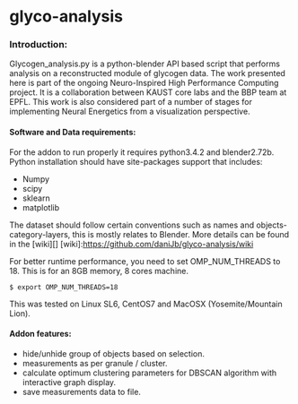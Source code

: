# glyco-analysis

### Introduction:

Glycogen_analysis.py is a python-blender API based script that performs analysis on a reconstructed module of glycogen data. The work presented here is part of the ongoing Neuro-Inspired High Performance Computing project. It is a collaboration between KAUST core labs and the BBP team at EPFL. This work is also considered part of a number of stages for implementing Neural Energetics from a visualization perspective.

#### Software and Data requirements:
For the addon to run properly it requires python3.4.2 and blender2.72b. Python installation should have site-packages support that includes:
- Numpy
- scipy
- sklearn
- matplotlib

The dataset should follow certain conventions such as names and objects-category-layers, this is mostly relates to Blender.
More details can be found in the [wiki][]
[wiki]:https://github.com/daniJb/glyco-analysis/wiki

For better runtime performance, you need to set OMP_NUM_THREADS to 18. This is for an 8GB memory, 8 cores machine.
```
$ export OMP_NUM_THREADS=18
```

This was tested on Linux SL6, CentOS7 and MacOSX (Yosemite/Mountain Lion).

#### Addon features:
- hide/unhide group of objects based on selection.
- measurements as per granule / cluster.
- calculate optimum clustering parameters for DBSCAN algorithm with interactive graph display.
- save measurements data to file.

